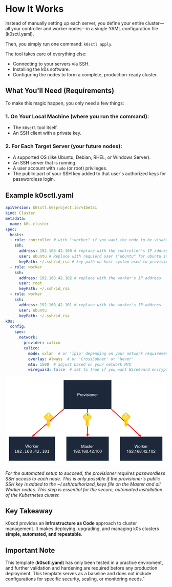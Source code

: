 # How It Works

Instead of manually setting up each server, you define your entire cluster—all your controller and worker nodes—in a single YAML configuration file (k0sctl.yaml).

Then, you simply run one command: `k0sctl apply`.

The tool takes care of everything else:

* Connecting to your servers via SSH.
* Installing the k0s software.
* Configuring the nodes to form a complete, production-ready cluster.

## What You'll Need (Requirements)

To make this magic happen, you only need a few things:

### 1. On Your Local Machine (where you run the command):

* The `k0sctl` tool itself.
* An SSH client with a private key.

### 2. For Each Target Server (your future nodes):

* A supported OS (like Ubuntu, Debian, RHEL, or Windows Server).
* An SSH server that is running.
* A user account with `sudo` (or root) privileges.
* The public part of your SSH key added to that user's authorized keys for passwordless login.

## Example k0sctl.yaml

```yaml
apiVersion: k0sctl.k0sproject.io/v1beta1
kind: Cluster
metadata:
  name: k0s-cluster
spec:
  hosts:
  - role: controller # with "+worker" if you want the node to be visable via kubectl, it will on default have a taint (NoSchedule)
    ssh:
      address: 192.168.42.100 # replace with the controller's IP address
      user: ubuntu # Replace with requierd user ("ubuntu" for ubuntu instances) 
      keyPath: ~/.ssh/id_rsa # key path on host system used to provision cluster
  - role: worker
    ssh:
      address: 192.168.42.102 # replace with the worker's IP address
      user: root
      keyPath: ~/.ssh/id_rsa
  - role: worker
    ssh:
      address: 192.168.42.101 # replace with the worker's IP address
      user: ubuntu
      keyPath: ~/.ssh/id_rsa
k0s:
  config:
    spec:
      network:
        provider: calico
        calico:
          mode: vxlan  # or 'ipip' depending on your network requirements
          overlay: Always  # or 'CrossSubnet' or 'Never'
          mtu: 1500  # adjust based on your network MTU
          wireguard: false  # set to true if you want WireGuard encryption
```

![k0sctl Architecture Diagram](assets/node-diagram.png)

*For the automated setup to succeed, the provisioner requires passwordless SSH access to each node. This is only possible if the provisioner's public SSH key is added to the ~/.ssh/authorized_keys file on the Master and all Worker nodes. This step is essential for the secure, automated installation of the Kubernetes cluster.*

## Key Takeaway

k0sctl provides an **Infrastructure as Code** approach to cluster management. It makes deploying, upgrading, and managing k0s clusters **simple, automated, and repeatable**.

## Important Note

This template (**k0sctl.yaml**) has only been tested in a practice enviroment, and further validation and hardening are required before any production deployment. This template serves as a baseline and does not include configurations for specific security, scaling, or monitoring needs."

